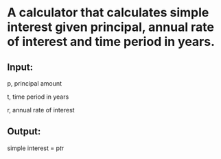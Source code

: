 # A calculator that calculates simple interest given principal, annual rate of interest and time period in years.


## Input:
p, principal amount

t, time period in years

r, annual rate of interest


## Output:
simple interest = p*t*r
